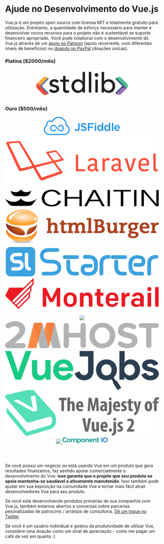 # Ajude no Desenvolvimento do Vue.js

Vue.js é um projeto _open source_ com licensa MIT e totalmente gratuito para utilização.
Entretanto, a quantidade de esforço necessário para manter e desenvolver novos recursos para o projeto não é sustentável se suporte financeiro apropriado. Você pode colaborar com o desenvolvimento do Vue.js através de um [apoio no Patreon](https://www.patreon.com/evanyou) (apoio recorrente, com diferentes níveis de benefícios) ou [doando no PayPal](https://www.paypal.me/evanyou) (doações únicas).

### Platina ($2000/mês)

<p style="text-align: center;">
  <a href="https://stdlib.com">
    <img style="width:300px" src="/images/stdlib.png">
  </a>
</p>

### Ouro ($500/mês)

<p style="text-align: center; margin-top: 0; margin-bottom: 60px" class="sponsors-page">
  <a href="https://jsfiddle.net">
    <img src="/images/jsfiddle.png">
  </a><a href="https://laravel.com">
    <img src="/images/laravel.png">
  </a><a href="https://chaitin.cn">
    <img src="/images/chaitin.png">
  </a><a href="https://htmlburger.com" target="_blank">
    <img src="/images/htmlburger.png">
  </a><a href="https://starter.someline.com/" target="_blank">
    <img src="/images/someline.png">
  </a><a href="http://monterail.com/" target="_blank">
    <img src="/images/monterail.png">
  </a><a href="https://www.trisoft.ro/" target="_blank">
    <img src="/images/trisoft.png">
  </a><a href="https://www.2mhost.com/" target="_blank">
    <img src="/images/2mhost.png">
  </a><a href="https://vuejobs.com/?ref=vuejs" target="_blank" style="position:relative;top:6px">
    <img src="/images/vuejobs.svg">
  </a><a href="https://leanpub.com/vuejs2" target="_blank">
    <img src="/images/tmvuejs2.png">
  </a><a href="https://fancygrid.com" target="_blank">
    <img src="https://fancygrid.com/logo/logo.png">
  </a><a href="https://component.io" target="_blank" style="width:150px">
    <img src="/images/component_io.png" style="width:150px">
  </a>
</p>

Se você possui um negócio ou está usando Vue em um produto que gera resultados financeiros, faz sentido apoiar comercialmente o desenvolvimento do Vue: **isso garante que o projeto que seu produto se apoia mantenha-se saudável a ativamente manutenido**. Isso também pode ajudar em sua exposição na comunidade Vue e tornar mais fácil atrair desenvolvedores Vue para seu produto.

Se você está desenvolvendo produtos primárias de sua companhia com Vue.js, também estamos abertos a conversas sobre parcerias pesonalizadas de patrocínio / arranjos de consultoria. [Dê um toque no Twitter](https://twitter.com/youyuxi).

Se você é um usuário individual e gostou da produtividade de utilizar Vue, considere uma doação como um sinal de apreciação - como me pagar um café de vez em quanto :)
